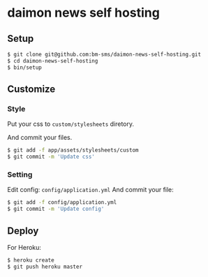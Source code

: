 # daimon news self hosting

## Setup

``` sh
$ git clone git@github.com:bm-sms/daimon-news-self-hosting.git
$ cd daimon-news-self-hosting
$ bin/setup
```

## Customize

### Style

Put your css to `custom/stylesheets` diretory.

And commit your files.

``` sh
$ git add -f app/assets/stylesheets/custom
$ git commit -m 'Update css'
```

### Setting

Edit config: `config/application.yml`
And commit your file:

``` sh
$ git add -f config/application.yml
$ git commit -m 'Update config'
```

## Deploy

For Heroku:
``` sh
$ heroku create
$ git push heroku master
```
